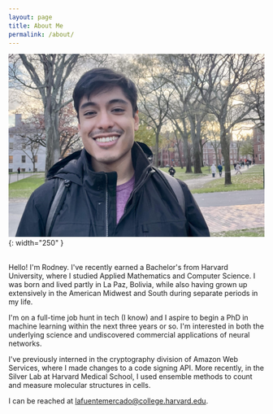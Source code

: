 ```yaml
---
layout: page
title: About Me
permalink: /about/
---
```


![A picture of me](/assets/mustache.jpg){: width="250" }  
<br/>

Hello! I'm Rodney. I've recently earned a Bachelor's from Harvard University, where I studied
Applied Mathematics and Computer Science. I was born and lived partly in La Paz, Bolivia, while also
having grown up extensively in the American Midwest and South during separate periods in my life. 

I'm on a full-time job hunt in tech (I know) and I aspire to begin a PhD in machine learning within
the next three years or so. I'm interested in both the underlying science and undiscovered
commercial applications of neural networks.

I've previously interned in the cryptography division of Amazon Web Services, where I made changes
to a code signing API. More recently, in the Silver Lab at Harvard Medical School, I used ensemble
methods to count and measure molecular structures in cells. 

I can be reached at lafuentemercado@college.harvard.edu.